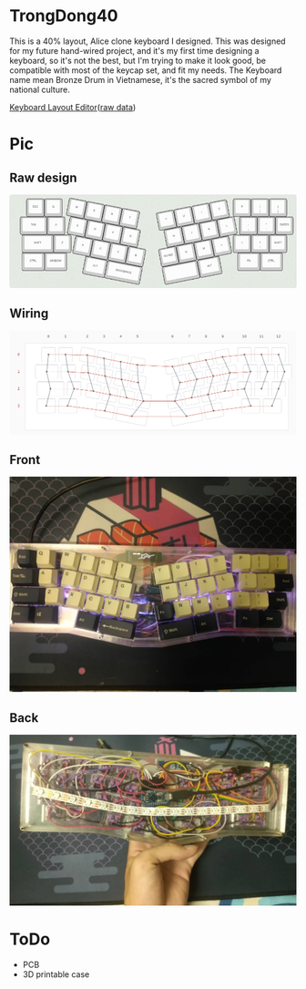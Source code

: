 # TrongDong40
This is a 40% layout, Alice clone keyboard I designed. This was designed for my future hand-wired project, and it's my first time designing a keyboard, so it's not the best, but I'm trying to make it look good, be compatible with most of the keycap set, and fit my needs.
The Keyboard name mean Bronze Drum in Vietnamese, it's the sacred symbol of my national culture.

[Keyboard Layout Editor](http://www.keyboard-layout-editor.com/#/gists/bd69171a64c51fef56333ebecacd0618)([raw data](/trongdong40.json))
# Pic
## Raw design
![raw design pic](pic/trongdong40.png)
## Wiring 
![wiring from front](pic/wiring_diagram.png)
## Front
![Front side](pic/front.jpg)
## Back 
![Back side](pic/back.jpg)
# ToDo
- PCB
- 3D printable case 
